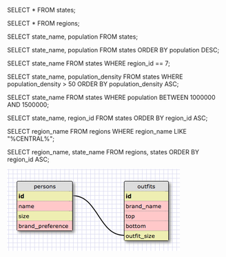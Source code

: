 <!--(1) Select all data for all states. -->
SELECT * FROM states;

<!--(2) Select all data for all regions. -->
SELECT * FROM regions;


<!--(3) Select all data for all regions. -->
SELECT state_name, population FROM states;

<!--(4) Select the state_name and population for all states ordered by population. The state with the highest population should be at the top. -->

SELECT state_name, population FROM states
ORDER BY population DESC;

<!--5. Select the state_name for the states in region 7.-->
SELECT state_name FROM states
WHERE region_id == 7;

<!--6. Select the state_name and population_density for states with a population density over 50 ordered from least to most dense. -->
SELECT state_name, population_density FROM states
WHERE population_density > 50
ORDER BY population_density ASC;


<!--7.Select the state_name for states with a population between 1 million and 1.5 million people. -->

SELECT state_name FROM states
WHERE population BETWEEN 1000000 AND 1500000;

<!--8. Select the state_name and region_id for states ordered by region in ascending order.-->

SELECT state_name, region_id FROM states
ORDER BY region_id ASC;

<!--9. Select the region_name for the regions with "Central" in the name. -->

SELECT region_name FROM regions
WHERE region_name LIKE "%CENTRAL%";

<!--10. Select the region_name and the state_name for all states and regions in ascending order by region_id. Refer to the region by name. (This will involve joining the tables).-->
SELECT region_name, state_name
FROM regions, states
ORDER BY region_id ASC;

![Schema](cher_schema.png)

<!-- REFLECTION
(1) What are databases for?
For organizing and sorting data, being able to relate information as needed

(2) What is a one-to-many relationship?
One row in a table can be related to many rows in another

(3) What is a primary key? What is a foreign key? How can you determine which is which?
A primary key is sort of like a hash key, in that it is a unique value.  A foreign key links to a primary key in another table and is a primary key in its own table.  You can determine which is which by simple relativity

(4)How can you select information out of a SQL database? What are some general guidelines for that?
You use call functions like SELECT, WHERE, FROM, etc. to call rows, columns, and mutiple tables.  As for general guidelines, well, I think I can say remember proper punctuation and use SELECT * FROM table_name as a console.log and use that first to see what you can be manipulating in the table.  Look for something that can be DRY-ed up and seek out information that can be linked (primary/foreign), like one-to-many relationships.  Capitalize commands, keep headers all lower.